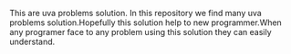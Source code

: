 This are uva problems solution. In this repository we find many uva problems solution.Hopefully this solution help to new programmer.When any programer face to any problem using this solution they can easily understand.
